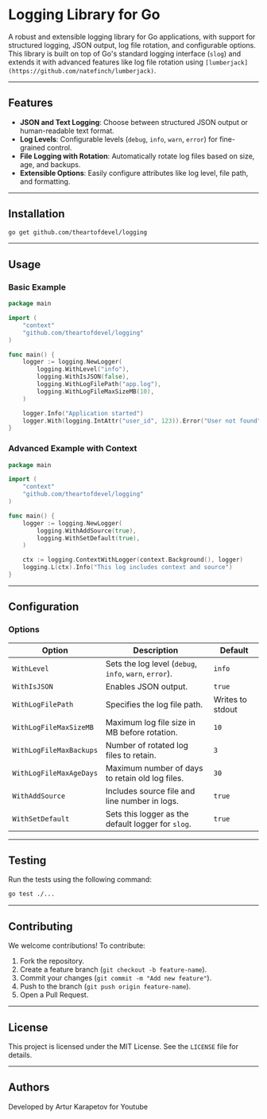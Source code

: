 # Logging Library for Go

A robust and extensible logging library for Go applications, with support for structured logging, JSON output, log file rotation, and configurable options. This library is built on top of Go's standard logging interface (`slog`) and extends it with advanced features like log file rotation using `[lumberjack](https://github.com/natefinch/lumberjack)`.

---

## Features

- **JSON and Text Logging**: Choose between structured JSON output or human-readable text format.
- **Log Levels**: Configurable levels (`debug`, `info`, `warn`, `error`) for fine-grained control.
- **File Logging with Rotation**: Automatically rotate log files based on size, age, and backups.
- **Extensible Options**: Easily configure attributes like log level, file path, and formatting.

---

## Installation

```bash
go get github.com/theartofdevel/logging
```

---

## Usage

### Basic Example

```go
package main

import (
	"context"
	"github.com/theartofdevel/logging"
)

func main() {
	logger := logging.NewLogger(
		logging.WithLevel("info"),
		logging.WithIsJSON(false),
		logging.WithLogFilePath("app.log"),
		logging.WithLogFileMaxSizeMB(10),
	)

	logger.Info("Application started")
	logger.With(logging.IntAttr("user_id", 123)).Error("User not found")
}
```

### Advanced Example with Context

```go
package main

import (
	"context"
	"github.com/theartofdevel/logging"
)

func main() {
	logger := logging.NewLogger(
		logging.WithAddSource(true),
		logging.WithSetDefault(true),
	)

	ctx := logging.ContextWithLogger(context.Background(), logger)
	logging.L(ctx).Info("This log includes context and source")
}
```

---

## Configuration

### Options

| Option                 | Description                                              | Default          |
|------------------------|----------------------------------------------------------|------------------|
| `WithLevel`            | Sets the log level (`debug`, `info`, `warn`, `error`).   | `info`           |
| `WithIsJSON`           | Enables JSON output.                                     | `true`           |
| `WithLogFilePath`      | Specifies the log file path.                             | Writes to stdout |
| `WithLogFileMaxSizeMB` | Maximum log file size in MB before rotation.             | `10`             |
| `WithLogFileMaxBackups`| Number of rotated log files to retain.                   | `3`              |
| `WithLogFileMaxAgeDays`| Maximum number of days to retain old log files.          | `30`             |
| `WithAddSource`        | Includes source file and line number in logs.            | `true`           |
| `WithSetDefault`       | Sets this logger as the default logger for `slog`.       | `true`           |

---

## Testing

Run the tests using the following command:

```bash
go test ./...
```

---

## Contributing

We welcome contributions! To contribute:

1. Fork the repository.
2. Create a feature branch (`git checkout -b feature-name`).
3. Commit your changes (`git commit -m "Add new feature"`).
4. Push to the branch (`git push origin feature-name`).
5. Open a Pull Request.

---

## License

This project is licensed under the MIT License. See the `LICENSE` file for details.

---

## Authors

Developed by Artur Karapetov for Youtube